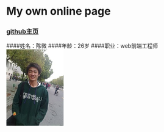 # My own online page
### [github主页](http://cw.github.com  "cw.github.com")
####姓名：陈微
####年龄：26岁
####职业：web前端工程师
![我的照片](images/my.jpg "my pic")